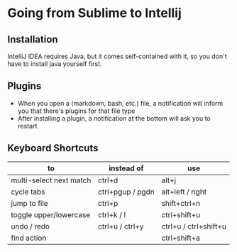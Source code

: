 # Going from Sublime to Intellij


## Installation

IntelliJ IDEA requires Java, but it comes self-contained with it, so you don't have to install java yourself first.

## Plugins

- When you open a (markdown, bash, etc.) file, a notification will inform you that there's plugins for that file type
- After installing a plugin, a notification at the bottom will ask you to restart

## Keyboard Shortcuts

|           to            |    instead of    |          use          |
| ----------------------- | ---------------- | --------------------- |
| multi-select next match | ctrl+d           | alt+j                 |
| cycle tabs              | ctrl+pgup / pgdn | alt+left / right      |
| jump to file            | ctrl+p           | shift+ctrl+n          |
| toggle upper/lowercase  | ctrl+k / l       | ctrl+shift+u          |
| undo / redo             | ctrl+u / ctrl+y  | ctrl+u / ctrl+shift+u |
| find action             |                  | ctrl+shift+a          | 
